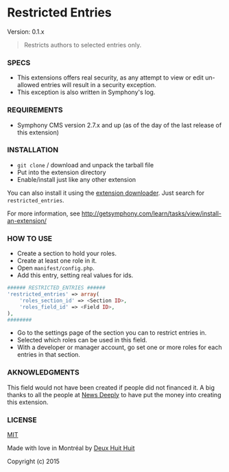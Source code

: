 # Restricted Entries

Version: 0.1.x

> Restricts authors to selected entries only.

### SPECS ###

- This extensions offers real security, as any attempt to view or edit un-allowed entries will result in a security exception.
- This exception is also written in Symphony's log.

### REQUIREMENTS ###

- Symphony CMS version 2.7.x and up (as of the day of the last release of this extension)

### INSTALLATION ###

- `git clone` / download and unpack the tarball file
- Put into the extension directory
- Enable/install just like any other extension

You can also install it using the [extension downloader](http://symphonyextensions.com/extensions/extension_downloader/).
Just search for `restricted_entries`.

For more information, see <http://getsymphony.com/learn/tasks/view/install-an-extension/>

### HOW TO USE ###

- Create a section to hold your roles.
- Create at least one role in it.
- Open `manifest/config.php`.
- Add this entry, setting real values for ids.    
```php
###### RESTRICTED_ENTRIES ######
'restricted_entries' => array(
    'roles_section_id' => <Section ID>,
    'roles_field_id' => <Field ID>,
),
########
```
- Go to the settings page of the section you can to restrict entries in.
- Selected which roles can be used in this field.
- With a developer or manager account, go set one or more roles for each entries in that section.

### AKNOWLEDGMENTS ###

This field would not have been created if people did not financed it. A big thanks to all the people at [News Deeply](http://www.newsdeeply.com/) to have put the money into creating this extension.

### LICENSE ###

[MIT](http://deuxhuithuit.mit-license.org)

Made with love in Montréal by [Deux Huit Huit](https://deuxhuithuit.com)

Copyright (c) 2015
